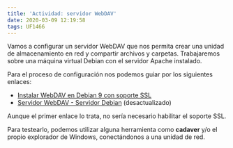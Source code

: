 ```yaml
---
title: 'Actividad: servidor WebDAV'
date: 2020-03-09 12:19:58
tags: UF1466
---
```

Vamos a configurar un servidor WebDAV que nos permita crear una unidad de almacenamiento en red y compartir archivos y carpetas. Trabajaremos sobre una máquina virtual Debian con el servidor Apache instalado.

Para el proceso de configuración nos podemos guiar por los siguientes enlaces:

* [Instalar WebDAV en Debian 9 con soporte SSL](https://librematica.es/blogs/instalar-webdav-debian-9)
* [Servidor WebDAV - Servidor Debian](https://servidordebian.org/es/squeeze/internet/webdav/apache2_davfs) (desactualizado)

Aunque el primer enlace lo trata, no sería necesario habilitar el soporte SSL.

Para testearlo, podemos utilizar alguna herramienta como **cadaver** y/o el propio explorador de Windows, conectándonos a una unidad de red.
